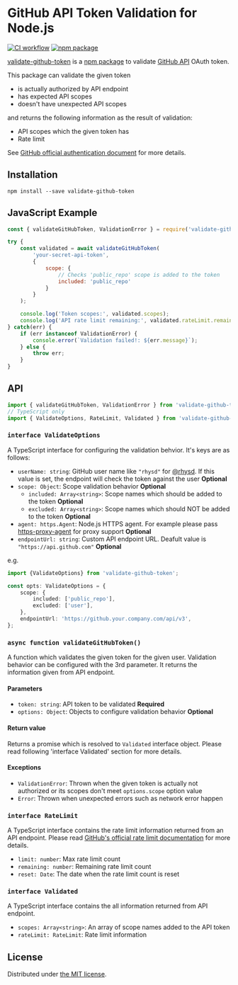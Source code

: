 GitHub API Token Validation for Node.js
=======================================
[![CI workflow][ci-badge]][ci]
[![npm package][npm-badge]][npm]

[validate-github-token][repo] is a [npm package][npm] to validate [GitHub API][dev-gh] OAuth token.

This package can validate the given token

- is actually authorized by API endpoint
- has expected API scopes
- doesn't have unexpected API scopes

and returns the following information as the result of validation:

- API scopes which the given token has
- Rate limit

See [GitHub official authentication document][gh-auth] for more details.



## Installation

```
npm install --save validate-github-token
```



## JavaScript Example

```javascript
const { validateGitHubToken, ValidationError } = require('validate-github-token');

try {
    const validated = await validateGitHubToken(
        'your-secret-api-token',
        {
            scope: {
                // Checks 'public_repo' scope is added to the token
                included: 'public_repo'
            }
        }
    );

    console.log('Token scopes:', validated.scopes);
    console.log('API rate limit remaining:', validated.rateLimit.remaining);
} catch(err) {
    if (err instanceof ValidationError) {
        console.error(`Validation failed!: ${err.message}`);
    } else {
        throw err;
    }
}
```



## API

```typescript
import { validateGitHubToken, ValidationError } from 'validate-github-token';
// TypeScript only
import { ValidateOptions, RateLimit, Validated } from 'validate-github-token';
```


### `interface ValidateOptions`

A TypeScript interface for configuring the validation behvior. It's keys are as follows:

- `userName: string`: GitHub user name like `"rhysd"` for [@rhysd][me]. If this value is set, the endpoint will
  check the token against the user **Optional**
- `scope: Object`: Scope validation behavior **Optional**
  - `included: Array<string>`: Scope names which should be added to the token **Optional**
  - `excluded: Array<string>`: Scope names which should NOT be added to the token **Optional**
- `agent: https.Agent`: Node.js HTTPS agent. For example please pass [https-proxy-agent][proxy] for proxy support **Optional**
- `endpointUrl: string`: Custom API endpoint URL. Deafult value is `"https://api.github.com"` **Optional**

e.g.

```ts
import {ValidateOptions} from 'validate-github-token';

const opts: ValidateOptions = {
    scope: {
        included: ['public_repo'],
        excluded: ['user'],
    },
    endpointUrl: 'https://github.your.company.com/api/v3',
};
```


### `async function validateGitHubToken()`

A function which validates the given token for the given user. Validation behavior can be configured
with the 3rd parameter. It returns the information given from API endpoint.

#### Parameters

- `token: string`: API token to be validated **Required**
- `options: Object`: Objects to configure validation behavior **Optional**

#### Return value

Returns a promise which is resolved to `Validated` interface object. Please read following 'interface Validated'
section for more details.

#### Exceptions

- `ValidationError`: Thrown when the given token is actually not authorized or its scopes don't meet `options.scope` option value
- `Error`: Thrown when unexpected errors such as network error happen


### `interface RateLimit`

A TypeScript interface contains the rate limit information returned from an API endpoint.
Please read [GitHub's official rate limit documentation][rate-limit] for more details.

- `limit: number`: Max rate limit count
- `remaining: number`: Remaining rate limit count
- `reset: Date`: The date when the rate limit count is reset


### `interface Validated`

A TypeScript interface contains the all information returned from API endpoint.

- `scopes: Array<string>`: An array of scope names added to the API token
- `rateLimit: RateLimit`: Rate limit information



## License

Distributed under [the MIT license](./LICENSE.txt).

[repo]: https://github.com/rhysd/validate-github-token
[npm]: https://www.npmjs.com/package/validate-github-token
[dev-gh]: https://developer.github.com/
[proxy]: https://www.npmjs.com/package/https-proxy-agent
[rate-limit]: https://developer.github.com/v3/rate_limit/
[me]: https://github.com/rhysd
[gh-auth]: https://developer.github.com/v3/#authentication
[ci-badge]: https://github.com/rhysd/validate-github-token/workflows/CI/badge.svg?branch=master&event=push
[ci]: https://github.com/rhysd/validate-github-token/actions?query=workflow%3ACI+branch%3Amaster
[npm-badge]: https://badge.fury.io/js/validate-github-token.svg
